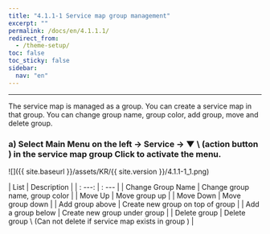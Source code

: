 ```yaml
---
title: "4.1.1-1 Service map group management"
excerpt: ""
permalink: /docs/en/4.1.1.1/
redirect_from:
  - /theme-setup/
toc: false
toc_sticky: false
sidebar:
  nav: "en"
---
```


---
The service map is managed as a group. You can create a service map in that group. You can change group name, group color, add group, move and delete group.

### a\) Select Main Menu on the left → Service → ▼ \ (action button \) in the service map group Click to activate the menu.
![]({{ site.baseurl }}/assets/KR/{{ site.version }}/4.1.1-1_1.png)

| List | Description |
| : ---: | : --- |
| Change Group Name | Change group name, group color |
| Move Up | Move group up |
| Move Down | Move group down |
| Add group above | Create new group on top of group |
| Add a group below | Create new group under group |
| Delete group | Delete group \ (Can not delete if service map exists in group \) |
